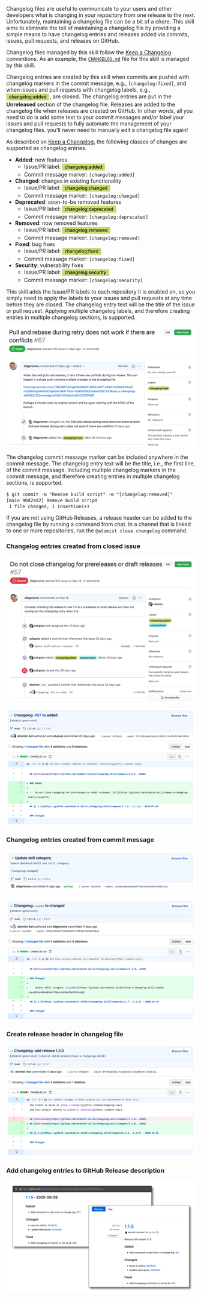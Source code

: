 Changelog files are useful to communicate to your users and other developers
what is changing in your repository from one release to the next. Unfortunately,
maintaining a changelog file can be a bit of a chore. This skill aims to
eliminate the toil of maintaining a changelog file by providing a simple means
to have changelog entries and releases added via commits, issues, pull requests,
and releases on GitHub.

Changelog files managed by this skill follow the [Keep a Changelog][changelog]
conventions. As an example, the [`CHANGELOG.md`][kac-changelog] file for this
skill is managed by this skill.

[changelog]: https://keepachangelog.com/ "Keep a Changelog"
[kac-changelog]:
    https://github.com/atomist-skills/keep-a-changelog-skill/blob/master/CHANGELOG.md
    "Keep a Changelog Skill Changelog"

Changelog entries are created by this skill when commits are pushed with
changelog markers in the commit message, e.g., `[changelog:fixed]`, and when
issues and pull requests with changelog labels, e.g., <span
style="background-color:rgb(197,219,113);box-shadow:none;box-sizing:border-box;color:rgb(0,0,0);display:inline-block;font-size:12px;font-weight:500;line-height:18px;margin-bottom:2px;margin-left:0px;margin-right:2px;margin-top:2px;overflow-wrap:break-word;padding-bottom:0px;padding-left:7px;padding-right:7px;padding-top:0px;">changelog:added</span>,
are closed. The changelog entries are put in the **Unreleased** section of the
changelog file. Releases are added to the changelog file when releases are
created on GitHub. In other words, all you need to do is add some text to your
commit messages and/or label your issues and pull requests to fully automate the
management of your changelog files. you'll never need to manually edit a
changelog file again!

As described on [Keep a Changelog][changelog], the following classes of changes
are supported as changelog entries.

-   **Added**: new features
    -   Issue/PR label:
        <span style="background-color:rgb(197,219,113);box-shadow:none;box-sizing:border-box;color:rgb(0,0,0);display:inline-block;font-family:-apple-system,BlinkMacSystemFont,Segoe UI,Helvetica,Arial,sans-serif,Apple Color Emoji,Segoe UI Emoji;font-size:12px;font-weight:500;line-height:18px;margin-bottom:2px;margin-left:0px;margin-right:2px;margin-top:2px;overflow-wrap:break-word;padding-bottom:0px;padding-left:7px;padding-right:7px;padding-top:0px;text-decoration:rgb(0,0,0);text-decoration-color:rgb(0,0,0);text-decoration-line:none;text-decoration-style:solid;text-decoration-thickness:auto;">changelog:added</span>
    -   Commit message marker: `[changelog:added]`
-   **Changed**: changes in existing functionality
    -   Issue/PR label:
        <span style="background-color:rgb(197,219,113);box-shadow:none;box-sizing:border-box;color:rgb(0,0,0);display:inline-block;font-family:-apple-system,BlinkMacSystemFont,Segoe UI,Helvetica,Arial,sans-serif,Apple Color Emoji,Segoe UI Emoji;font-size:12px;font-weight:500;line-height:18px;margin-bottom:2px;margin-left:0px;margin-right:2px;margin-top:2px;overflow-wrap:break-word;padding-bottom:0px;padding-left:7px;padding-right:7px;padding-top:0px;">changelog:changed</span>
    -   Commit message marker: `[changelog:changed]`
-   **Deprecated**: soon-to-be removed features
    -   Issue/PR label:
        <span style="background-color:rgb(197,219,113);color:rgb(0,0,0);display:inline-block;font-family:-apple-system,BlinkMacSystemFont,Segoe UI,Helvetica,Arial,sans-serif,Apple Color Emoji,Segoe UI Emoji;font-size:12px;font-weight:500;line-height:18px;margin-bottom:2px;margin-left:0px;margin-right:2px;margin-top:2px;overflow-wrap:break-word;padding-bottom:0px;padding-left:7px;padding-right:7px;padding-top:0px;">changelog:deprecated</span>
    -   Commit message marker: `[changelog:deprecated]`
-   **Removed**: now removed features
    -   Issue/PR label:
        <span style="background-color:rgb(197,219,113);color:rgb(0,0,0);display:inline-block;font-family:-apple-system,BlinkMacSystemFont,Segoe UI,Helvetica,Arial,sans-serif,Apple Color Emoji,Segoe UI Emoji;font-size:12px;font-weight:500;line-height:18px;margin-bottom:2px;margin-left:0px;margin-right:2px;margin-top:2px;padding-bottom:0px;padding-left:7px;padding-right:7px;padding-top:0px;">changelog:removed</span>
    -   Commit message marker: `[changelog:removed]`
-   **Fixed**: bug fixes
    -   Issue/PR label:
        <span style="background-color:rgb(197,219,113);color:rgb(0,0,0);display:inline-block;font-family:Segoe UI,Helvetica,Arial,sans-serif;font-size:12px;font-weight:500;line-height:18px;margin-bottom:2px;margin-left:0px;margin-right:2px;margin-top:2px;padding-bottom:0px;padding-left:7px;padding-right:7px;padding-top:0px;">changelog:fixed</span>
    -   Commit message marker: `[changelog:fixed]`
-   **Security**: vulnerability fixes
    -   Issue/PR label:
        <span style="background-color:rgb(197,219,113);color:rgb(0,0,0);display:inline-block;font-size:12px;font-weight:500;line-height:18px;margin-bottom:2px;margin-left:0px;margin-right:2px;margin-top:2px;padding-bottom:0px;padding-left:7px;padding-right:7px;padding-top:0px;">changelog:security</span>
    -   Commit message marker: `[changelog:security]`

This skill adds the Issue/PR labels to each repository it is enabled on, so you
simply need to apply the labels to your issues and pull requests at any time
before they are closed. The changelog entry text will be the title of the issue
or pull request. Applying multiple changelog labels, and therefore creating
entries in multiple changelog sections, is supported.

![Issue label](docs/images/issue-label.png)

The changelog commit message marker can be included anywhere in the commit
message. The changelog entry text will be the title, i.e., the first line, of
the commit message. Including multiple changelog markers in the commit message,
and therefore creating entries in multiple changelog sections, is supported.

```
$ git commit -m "Remove build script" -m "[changelog:removed]"
[main 90d2ad2] Remove build script
 1 file changed, 1 insertion(+)
```

If you are not using GitHub Releases, a release header can be added to the
changelog file by running a command from chat. In a channel that is linked to
one or more repositories, run the `@atomist close changelog` command.

### Changelog entries created from closed issue

![Issue with changelog label](docs/images/issue-add.png)

![Add commit for issue with changelog label](docs/images/issue-add-changelog.png)

### Changelog entries created from commit message

![Commit with changelog marker](docs/images/commit-marker.png)

![Add commit with changelog marker to changelog](docs/images/commit-marker-changelog.png)

### Create release header in changelog file

![Create header for release in changelog file](docs/images/create-release.png)

### Add changelog entries to GitHub Release description

![Add changelog entries to GitHub Release description](docs/images/github-release.png)
